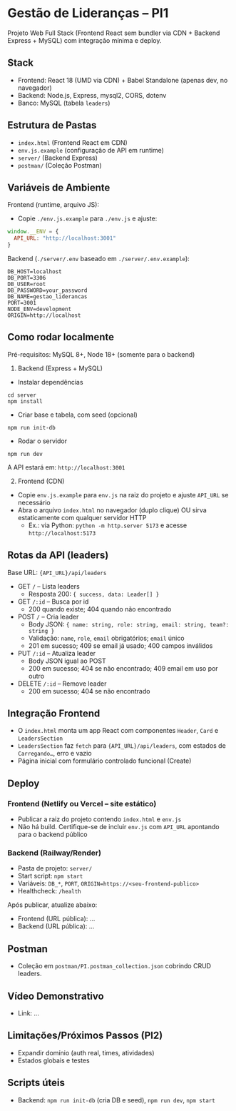 # Gestão de Lideranças – PI1

Projeto Web Full Stack (Frontend React sem bundler via CDN + Backend Express + MySQL) com integração mínima e deploy.

## Stack
- Frontend: React 18 (UMD via CDN) + Babel Standalone (apenas dev, no navegador)
- Backend: Node.js, Express, mysql2, CORS, dotenv
- Banco: MySQL (tabela `leaders`)

## Estrutura de Pastas
- `index.html` (Frontend React em CDN)
- `env.js.example` (configuração de API em runtime)
- `server/` (Backend Express)
- `postman/` (Coleção Postman)

## Variáveis de Ambiente

Frontend (runtime, arquivo JS):
- Copie `./env.js.example` para `./env.js` e ajuste:
```js
window.__ENV = {
  API_URL: "http://localhost:3001"
}
```

Backend (`./server/.env` baseado em `./server/.env.example`):
```
DB_HOST=localhost
DB_PORT=3306
DB_USER=root
DB_PASSWORD=your_password
DB_NAME=gestao_liderancas
PORT=3001
NODE_ENV=development
ORIGIN=http://localhost
```

## Como rodar localmente
Pré-requisitos: MySQL 8+, Node 18+ (somente para o backend)

1) Backend (Express + MySQL)
- Instalar dependências
```
cd server
npm install
```
- Criar base e tabela, com seed (opcional)
```
npm run init-db
```
- Rodar o servidor
```
npm run dev
```
A API estará em: `http://localhost:3001`

2) Frontend (CDN)
- Copie `env.js.example` para `env.js` na raiz do projeto e ajuste `API_URL` se necessário
- Abra o arquivo `index.html` no navegador (duplo clique) OU sirva estaticamente com qualquer servidor HTTP
  - Ex.: via Python: `python -m http.server 5173` e acesse `http://localhost:5173`

## Rotas da API (leaders)
Base URL: `{API_URL}/api/leaders`

- GET `/` – Lista leaders
  - Resposta 200: `{ success, data: Leader[] }`
- GET `/:id` – Busca por id
  - 200 quando existe; 404 quando não encontrado
- POST `/` – Cria leader
  - Body JSON: `{ name: string, role: string, email: string, team?: string }`
  - Validação: `name`, `role`, `email` obrigatórios; `email` único
  - 201 em sucesso; 409 se email já usado; 400 campos inválidos
- PUT `/:id` – Atualiza leader
  - Body JSON igual ao POST
  - 200 em sucesso; 404 se não encontrado; 409 email em uso por outro
- DELETE `/:id` – Remove leader
  - 200 em sucesso; 404 se não encontrado

## Integração Frontend
- O `index.html` monta um app React com componentes `Header`, `Card` e `LeadersSection`
- `LeadersSection` faz `fetch` para `{API_URL}/api/leaders`, com estados de `Carregando…`, erro e vazio
- Página inicial com formulário controlado funcional (Create)

## Deploy

### Frontend (Netlify ou Vercel – site estático)
- Publicar a raiz do projeto contendo `index.html` e `env.js`
- Não há build. Certifique-se de incluir `env.js` com `API_URL` apontando para o backend público

### Backend (Railway/Render)
- Pasta de projeto: `server/`
- Start script: `npm start`
- Variáveis: `DB_*`, `PORT`, `ORIGIN=https://<seu-frontend-publico>`
- Healthcheck: `/health`

Após publicar, atualize abaixo:
- Frontend (URL pública): ...
- Backend (URL pública): ...

## Postman
- Coleção em `postman/PI.postman_collection.json` cobrindo CRUD leaders.

## Vídeo Demonstrativo
- Link: ...

## Limitações/Próximos Passos (PI2)
- Expandir domínio (auth real, times, atividades)
- Estados globais e testes

## Scripts úteis
- Backend: `npm run init-db` (cria DB e seed), `npm run dev`, `npm start`
